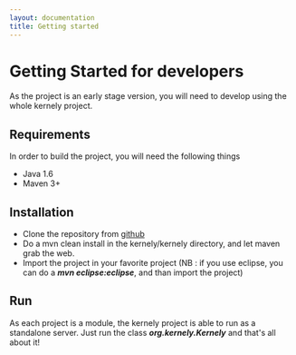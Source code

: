 ```yaml
---
layout: documentation
title: Getting started
---
```


Getting Started for developers
============

As the project is an early stage version, you will need to develop using the whole kernely project.

Requirements
------------

In order to build the project, you will need the following things

- Java 1.6
- Maven 3+


Installation
------------

- Clone the repository from [github](https://github.com/prometil/kernely)
- Do a mvn clean install in the kernely/kernely directory, and let maven grab the web.
- Import the project in your favorite project (NB : if you use eclipse, you can do a ___mvn eclipse:eclipse___, and than import the project)

Run
---
As each project is a module, the kernely project is able to run as a standalone server. Just run the class ___org.kernely.Kernely___ and that's all about it!
